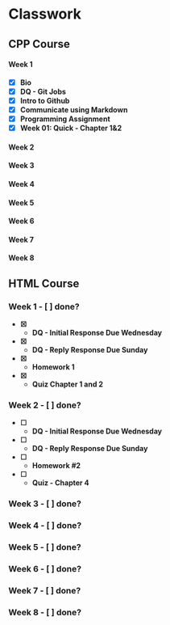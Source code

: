 # Classwork                                                            
<b>

## CPP Course

<b>
 
#### Week 1
- [x] Bio
- [x] DQ - Git Jobs
- [x] Intro to Github
- [x] Communicate using Markdown
- [x] Programming Assignment
- [x] Week 01: Quick - Chapter 1&2

#### Week 2

#### Week 3

#### Week 4

#### Week 5

#### Week 6

#### Week 7

#### Week 8




<b>

## HTML Course

<b>
  
### Week 1 - [ ] done?
  - [x] - DQ - Initial Response Due Wednesday
  - [x] - DQ - Reply Response Due Sunday
  - [x] - Homework 1
  - [x] - Quiz Chapter 1 and 2

### Week 2 - [ ] done?
  - [ ] - DQ - Initial Response Due Wednesday
  - [ ] - DQ - Reply Response Due Sunday
  - [ ] - Homework #2
  - [ ] - Quiz - Chapter 4

### Week 3 - [ ] done?


### Week 4 - [ ] done?


### Week 5 - [ ] done?


### Week 6 - [ ] done?


### Week 7 - [ ] done?


### Week 8 - [ ] done?




